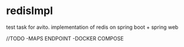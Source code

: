 # redisImpl
test task for avito. implementation of redis on spring boot + spring web

//TODO 
-MAPS ENDPOINT
-DOCKER COMPOSE
